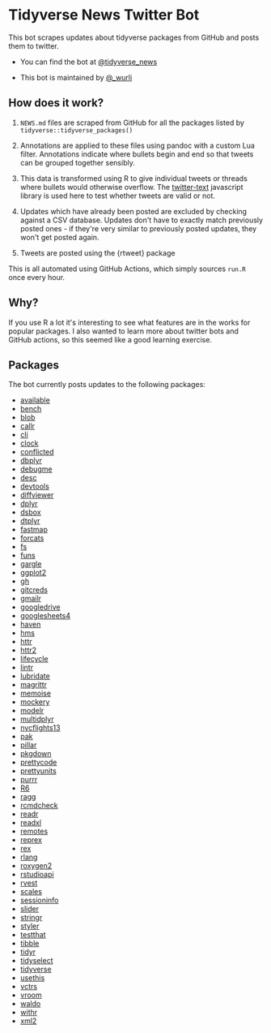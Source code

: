 # Tidyverse News Twitter Bot

This bot scrapes updates about tidyverse packages from GitHub and posts
them to twitter.

-   You can find the bot at
    [\@tidyverse_news](https://twitter.com/tidyverse_news)

-   This bot is maintained by [\@_wurli](https://twitter.com/_wurli)

## How does it work?

1.  `NEWS.md` files are scraped from GitHub for all the packages listed
    by `tidyverse::tidyverse_packages()`

2.  Annotations are applied to these files using pandoc with a custom
    Lua filter. Annotations indicate where bullets begin and end so that
    tweets can be grouped together sensibly.

3.  This data is transformed using R to give individual tweets or
    threads where bullets would otherwise overflow. The
    [twitter-text](https://github.com/twitter/twitter-text) javascript
    library is used here to test whether tweets are valid or not.

4.  Updates which have already been posted are excluded by checking against 
    a CSV database. Updates don't have to exactly match previously posted ones -
    if they're very similar to previously posted updates, they won't get posted
    again.

5.  Tweets are posted using the {rtweet} package

This is all automated using GitHub Actions, which simply sources `run.R` once every hour. 

## Why?

If you use R a lot it's interesting to see what features are in the
works for popular packages. I also wanted to learn more about twitter
bots and GitHub actions, so this seemed like a good learning exercise.

## Packages

The bot currently posts updates to the following packages:

<!-- 
urls <- news_urls(.for_humans = TRUE)

urls[sort(names(urls))] |>
  iwalk(function(x, y) {
      x <- str_remove(x, "/blob.+")
      cat_line(glue("*  [{y}]({x})"))
  })
-->

*  [available](https://github.com/r-lib/available)
*  [bench](https://github.com/r-lib/bench)
*  [blob](https://github.com/tidyverse)
*  [callr](https://github.com/r-lib/callr)
*  [cli](https://github.com/r-lib/cli)
*  [clock](https://github.com/r-lib/clock)
*  [conflicted](https://github.com/r-lib/conflicted)
*  [dbplyr](https://github.com/tidyverse/dbplyr)
*  [debugme](https://github.com/r-lib/debugme)
*  [desc](https://github.com/r-lib/desc)
*  [devtools](https://github.com/r-lib/devtools)
*  [diffviewer](https://github.com/r-lib/diffviewer)
*  [dplyr](https://github.com/tidyverse/dplyr)
*  [dsbox](https://github.com/tidyverse/dsbox)
*  [dtplyr](https://github.com/tidyverse/dtplyr)
*  [fastmap](https://github.com/r-lib/fastmap)
*  [forcats](https://github.com/tidyverse/forcats)
*  [fs](https://github.com/r-lib/fs)
*  [funs](https://github.com/tidyverse/funs)
*  [gargle](https://github.com/r-lib/gargle)
*  [ggplot2](https://github.com/tidyverse/ggplot2)
*  [gh](https://github.com/r-lib/gh)
*  [gitcreds](https://github.com/r-lib/gitcreds)
*  [gmailr](https://github.com/r-lib/gmailr)
*  [googledrive](https://github.com/tidyverse/googledrive)
*  [googlesheets4](https://github.com/tidyverse/googlesheets4)
*  [haven](https://github.com/tidyverse/haven)
*  [hms](https://github.com/tidyverse/hms)
*  [httr](https://github.com/r-lib/httr)
*  [httr2](https://github.com/r-lib/httr2)
*  [lifecycle](https://github.com/r-lib/lifecycle)
*  [lintr](https://github.com/r-lib/lintr)
*  [lubridate](https://github.com/tidyverse/lubridate)
*  [magrittr](https://github.com/tidyverse/magrittr)
*  [memoise](https://github.com/r-lib/memoise)
*  [mockery](https://github.com/r-lib/mockery)
*  [modelr](https://github.com/tidyverse/modelr)
*  [multidplyr](https://github.com/tidyverse/multidplyr)
*  [nycflights13](https://github.com/tidyverse/nycflights13)
*  [pak](https://github.com/r-lib/pak)
*  [pillar](https://github.com/r-lib/pillar)
*  [pkgdown](https://github.com/r-lib/pkgdown)
*  [prettycode](https://github.com/r-lib/prettycode)
*  [prettyunits](https://github.com/r-lib/prettyunits)
*  [purrr](https://github.com/tidyverse/purrr)
*  [R6](https://github.com/r-lib/R6)
*  [ragg](https://github.com/r-lib/ragg)
*  [rcmdcheck](https://github.com/r-lib/rcmdcheck)
*  [readr](https://github.com/tidyverse/readr)
*  [readxl](https://github.com/tidyverse/readxl)
*  [remotes](https://github.com/r-lib/remotes)
*  [reprex](https://github.com/tidyverse/reprex)
*  [rex](https://github.com/r-lib/rex)
*  [rlang](https://github.com/r-lib/rlang)
*  [roxygen2](https://github.com/r-lib/roxygen2)
*  [rstudioapi](https://github.com/rstudio/rstudioapi)
*  [rvest](https://github.com/tidyverse/rvest)
*  [scales](https://github.com/r-lib/scales)
*  [sessioninfo](https://github.com/r-lib/sessioninfo)
*  [slider](https://github.com/r-lib/slider)
*  [stringr](https://github.com/tidyverse/stringr)
*  [styler](https://github.com/r-lib/styler)
*  [testthat](https://github.com/r-lib/testthat)
*  [tibble](https://github.com/tidyverse/tibble)
*  [tidyr](https://github.com/tidyverse/tidyr)
*  [tidyselect](https://github.com/r-lib/tidyselect)
*  [tidyverse](https://github.com/tidyverse/tidyverse)
*  [usethis](https://github.com/r-lib/usethis)
*  [vctrs](https://github.com/r-lib/vctrs)
*  [vroom](https://github.com/tidyverse/vroom)
*  [waldo](https://github.com/r-lib/waldo)
*  [withr](https://github.com/r-lib/withr)
*  [xml2](https://github.com/r-lib/xml2)

